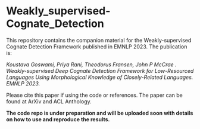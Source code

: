 # Weakly_supervised-Cognate_Detection

This repository contains the companion material for the Weakly-supervised Cognate Detection Framework published in EMNLP 2023. The publication is:

*Koustava Goswami, Priya Rani, Theodorus Fransen, John P McCrae . Weakly-supervised Deep Cognate Detection Framework for Low-Resourced Languages Using Morphological Knowledge of Closely-Related Languages. EMNLP 2023.*

Please cite this paper if using the code or references. The paper can be found at ArXiv and ACL Anthology.

**The code repo is under preparation and will be uploaded soon with details on how to use and reproduce the results.**
